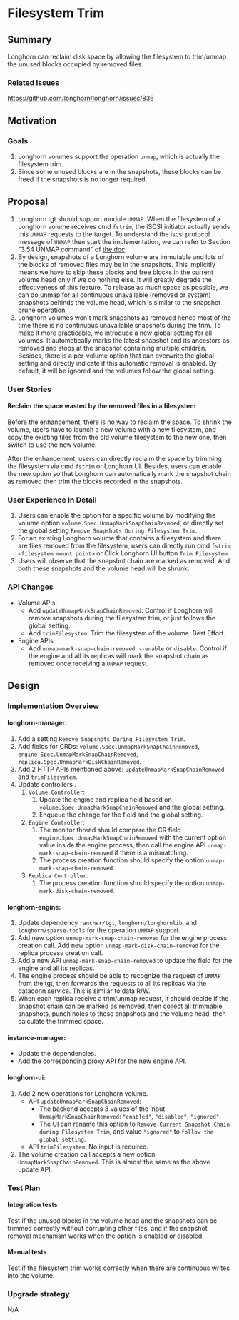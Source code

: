 # Filesystem Trim

## Summary
Longhorn can reclaim disk space by allowing the filesystem to trim/unmap the unused blocks occupied by removed files.

### Related Issues
https://github.com/longhorn/longhorn/issues/836

## Motivation
### Goals
1. Longhorn volumes support the operation `unmap`, which is actually the filesystem trim. 
2. Since some unused blocks are in the snapshots, these blocks can be freed if the snapshots is no longer required.

## Proposal
1. Longhorn tgt should support module `UNMAP`. When the filesystem of a Longhorn volume receives cmd `fstrim`, the iSCSI initiator actually sends this `UNMAP` requests to the target.
   To understand the iscsi protocol message of `UNMAP` then start the implementation, we can refer to Section "3.54 UNMAP command" of [the doc](https://www.seagate.com/files/staticfiles/support/docs/manual/Interface%20manuals/100293068j.pdf).
2. By design, snapshots of a Longhorn volume are immutable and lots of the blocks of removed files may be in the snapshots. 
   This implicitly means we have to skip these blocks and free blocks in the current volume head only if we do nothing else. It will greatly degrade the effectiveness of this feature.
   To release as much space as possible, we can do unmap for all continuous unavailable (removed or system) snapshots behinds the volume head, which is similar to the snapshot prune operation.
3. Longhorn volumes won't mark snapshots as removed hence most of the time there is no continuous unavailable snapshots during the trim. 
   To make it more practicable, we introduce a new global setting for all volumes. It automatically marks the latest snapshot and its ancestors as removed and stops at the snapshot containing multiple children. 
   Besides, there is a per-volume option that can overwrite the global setting and directly indicate if this automatic removal is enabled. By default, it will be ignored and the volumes follow the global setting.     

### User Stories
#### Reclaim the space wasted by the removed files in a filesystem
Before the enhancement, there is no way to reclaim the space. To shrink the volume, users have to launch a new volume with a new filesystem, and copy the existing files from the old volume filesystem to the new one, then switch to use the new volume. 

After the enhancement, users can directly reclaim the space by trimming the filesystem via cmd `fstrim` or Longhorn UI. Besides, users can enable the new option so that Longhorn can automatically mark the snapshot chain as removed then trim the blocks recorded in the snapshots.  

### User Experience In Detail
1. Users can enable the option for a specific volume by modifying the volume option `volume.Spec.UnmapMarkSnapChainRevmoed`, or directly set the global setting `Remove Snapshots During Filesystem Trim`.
2. For an existing Longhorn volume that contains a filesystem and there are files removed from the filesystem, users can directly run cmd `fstrim <filesystem mount point>` or Click Longhorn UI button `Trim Filesystem`.
3. Users will observe that the snapshot chain are marked as removed. And both these snapshots and the volume head will be shrunk.

### API Changes
- Volume APIs: 
  - Add `updateUnmapMarkSnapChainRemoved`: Control if Longhorn will remove snapshots during the filesystem trim, or just follows the global setting.
  - Add `trimFilesystem`: Trim the filesystem of the volume. Best Effort.
- Engine APIs:
  - Add `unmap-mark-snap-chain-removed`: `--enable` or `disable`. Control if the engine and all its replicas will mark the snapshot chain as removed once receiving a `UNMAP` request.

## Design
### Implementation Overview
#### longhorn-manager:
1. Add a setting `Remove Snapshots During Filesystem Trim`.
2. Add fields for CRDs: `volume.Spec.UnmapMarkSnapChainRemoved`, `engine.Spec.UnmapMarkSnapChainRemoved`, `replica.Spec.UnmapMarkDiskChainRemoved`.
3. Add 2 HTTP APIs mentioned above: `updateUnmapMarkSnapChainRemoved` and `trimFilesystem`. 
4. Update controllers .
    1. `Volume Controller`:
        1. Update the engine and replica field based on `volume.Spec.UnmapMarkSnapChainRemoved` and the global setting. 
        2. Enqueue the change for the field and the global setting. 
    2. `Engine Controller`:
        1. The monitor thread should compare the CR field `engine.Spec.UnmapMarkSnapChainRemoved` with the current option value inside the engine process, 
           then call the engine API `unmap-mark-snap-chain-removed` if there is a mismatching.
        2. The process creation function should specify the option `unmap-mark-snap-chain-removed`.
    3. `Replica Controller`:
        1. The process creation function should specify the option `unmap-mark-disk-chain-removed`.

#### longhorn-engine:
1. Update dependency `rancher/tgt`, `longhorn/longhornlib`, and `longhorn/sparse-tools` for the operation `UNMAP` support.
2. Add new option `unmap-mark-snap-chain-removed` for the engine process creation call. 
   Add new option `unmap-mark-disk-chain-removed` for the replica process creation call.
3. Add a new API `unmap-mark-snap-chain-removed` to update the field for the engine and all its replicas.
4. The engine process should be able to recognize the request of `UNMAP` from the tgt, then forwards the requests to all its replicas via the dataconn service. This is similar to data R/W.
5. When each replica receive a trim/unmap request, it should decide if the snapshot chain can be marked as removed, then collect all trimmable snapshots, punch holes to these snapshots and the volume head, then calculate the trimmed space.

#### instance-manager:
- Update the dependencies.
- Add the corresponding proxy API for the new engine API.

#### longhorn-ui:
1. Add 2 new operations for Longhorn volume.
   - API `updateUnmapMarkSnapChainRemoved`: 
     - The backend accepts 3 values of the input `UnmapMarkSnapChainRemoved`: `"enabled"`, `"disabled"`, `"ignored"`.
     - The UI can rename this option to `Remove Current Snapshot Chain during Filesystem Trim`, and value `"ignored"` to `follow the global setting`.
   - API `trimFilesystem`: No input is required.
2. The volume creation call accepts a new option `UnmapMarkSnapChainRemoved`. This is almost the same as the above update API.

### Test Plan
#### Integration tests
Test if the unused blocks in the volume head and the snapshots can be trimmed correctly without corrupting other files, and if the snapshot removal mechanism works when the option is enabled or disabled. 

#### Manual tests
Test if the filesystem trim works correctly when there are continuous writes into the volume.

### Upgrade strategy
N/A
